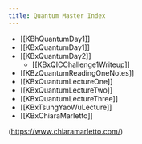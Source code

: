 ```yaml
---
title: Quantum Master Index
---
```


- [[KBhQuantumDay1]] 
- [[KBxQuantumDay1]]
- [[KBxQuantumDay2]]
	- [[KBxQICChallenge1Writeup]]
- [[KBzQuantumReadingOneNotes]]
- [[KBxQuantumLectureOne]]
- [[KBxQuantumLectureTwo]]
- [[KBxQuantumLectureThree]]
- [[KBxTsungYaoWuLecture]]
- [[KBxChiaraMarletto]]

(https://www.chiaramarletto.com/)